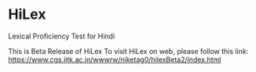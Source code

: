 # HiLex
Lexical Proficiency Test for Hindi

This is Beta Release of HiLex
To visit HiLex on web, please follow this link: https://www.cgs.iitk.ac.in/wwwrw/niketag0/hilexBeta2/index.html
